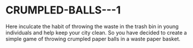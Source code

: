 # CRUMPLED-BALLS---1
Here inculcate the habit of throwing the waste in the trash bin in young individuals and help keep your city clean. So you have decided to create a simple game of throwing crumpled paper balls in a waste paper basket.
